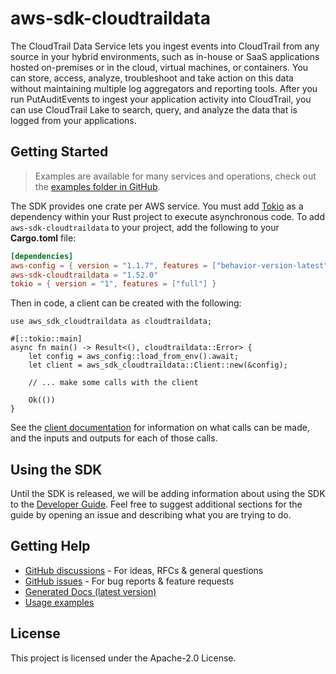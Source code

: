 # aws-sdk-cloudtraildata

The CloudTrail Data Service lets you ingest events into CloudTrail from any source in your hybrid environments, such as in-house or SaaS applications hosted on-premises or in the cloud, virtual machines, or containers. You can store, access, analyze, troubleshoot and take action on this data without maintaining multiple log aggregators and reporting tools. After you run PutAuditEvents to ingest your application activity into CloudTrail, you can use CloudTrail Lake to search, query, and analyze the data that is logged from your applications.

## Getting Started

> Examples are available for many services and operations, check out the
> [examples folder in GitHub](https://github.com/awslabs/aws-sdk-rust/tree/main/examples).

The SDK provides one crate per AWS service. You must add [Tokio](https://crates.io/crates/tokio)
as a dependency within your Rust project to execute asynchronous code. To add `aws-sdk-cloudtraildata` to
your project, add the following to your **Cargo.toml** file:

```toml
[dependencies]
aws-config = { version = "1.1.7", features = ["behavior-version-latest"] }
aws-sdk-cloudtraildata = "1.52.0"
tokio = { version = "1", features = ["full"] }
```

Then in code, a client can be created with the following:

```rust,no_run
use aws_sdk_cloudtraildata as cloudtraildata;

#[::tokio::main]
async fn main() -> Result<(), cloudtraildata::Error> {
    let config = aws_config::load_from_env().await;
    let client = aws_sdk_cloudtraildata::Client::new(&config);

    // ... make some calls with the client

    Ok(())
}
```

See the [client documentation](https://docs.rs/aws-sdk-cloudtraildata/latest/aws_sdk_cloudtraildata/client/struct.Client.html)
for information on what calls can be made, and the inputs and outputs for each of those calls.

## Using the SDK

Until the SDK is released, we will be adding information about using the SDK to the
[Developer Guide](https://docs.aws.amazon.com/sdk-for-rust/latest/dg/welcome.html). Feel free to suggest
additional sections for the guide by opening an issue and describing what you are trying to do.

## Getting Help

* [GitHub discussions](https://github.com/awslabs/aws-sdk-rust/discussions) - For ideas, RFCs & general questions
* [GitHub issues](https://github.com/awslabs/aws-sdk-rust/issues/new/choose) - For bug reports & feature requests
* [Generated Docs (latest version)](https://awslabs.github.io/aws-sdk-rust/)
* [Usage examples](https://github.com/awslabs/aws-sdk-rust/tree/main/examples)

## License

This project is licensed under the Apache-2.0 License.

